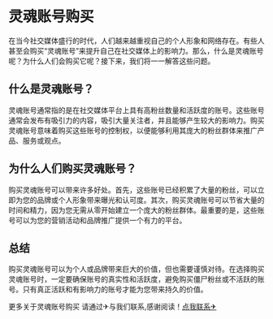 # 灵魂账号购买

在当今社交媒体盛行的时代，人们越来越重视自己的个人形象和网络存在。有些人甚至会购买“灵魂账号”来提升自己在社交媒体上的影响力。那么，什么是灵魂账号呢？为什么人们会购买它呢？接下来，我们将一一解答这些问题。

## 什么是灵魂账号？

灵魂账号通常指的是在社交媒体平台上具有高粉丝数量和活跃度的账号。这些账号通常会发布有吸引力的内容，吸引大量关注者，并且能够产生较大的影响力。购买灵魂账号意味着购买这些账号的控制权，以便能够利用其庞大的粉丝群体来推广产品、服务或观点。

## 为什么人们购买灵魂账号？

购买灵魂账号可以带来许多好处。首先，这些账号已经积累了大量的粉丝，可以立即为您的品牌或个人形象带来曝光和认可度。其次，购买灵魂账号可以节省大量的时间和精力，因为您无需从零开始建立一个庞大的粉丝群体。最重要的是，这些账号可以为您的营销活动和品牌推广提供一个有力的平台。

## 总结

购买灵魂账号可以为个人或品牌带来巨大的价值，但也需要谨慎对待。在选择购买灵魂账号时，一定要确保账号的真实性和活跃度，避免购买僵尸粉丝或不活跃的账号。只有真正活跃和有影响力的账号才能为您带来持久的价值。

更多关于灵魂账号购买 请通过✈与我们联系,感谢阅读！[点我联系✈](https://www.G208.com)